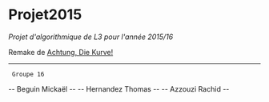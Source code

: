 Projet2015
=======
*Projet d'algorithmique de L3 pour l'année 2015/16*

Remake de [Achtung, Die Kurve!](https://en.wikipedia.org/wiki/Achtung,_die_Kurve!)

-----------------------------------------------------------------------

     Groupe 16
-- Beguin Mickaël   --
-- Hernandez Thomas --
-- Azzouzi Rachid --
